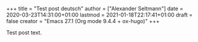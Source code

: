 +++
title = "Test post deutsch"
author = ["Alexander Seltmann"]
date = 2020-03-23T14:31:00+01:00
lastmod = 2021-01-18T22:17:41+01:00
draft = false
creator = "Emacs 27.1 (Org mode 9.4.4 + ox-hugo)"
+++

Test post text.
